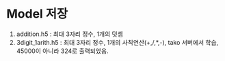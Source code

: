 # Model 저장

1. addition.h5 : 최대 3자리 정수, 1개의 덧셈
2. 3digit_1arith.h5 : 최대 3자리 정수, 1개의 사칙연산(+,/,*,-), tako 서버에서 학습, 45000이 아니라 324로 출력되었음.

